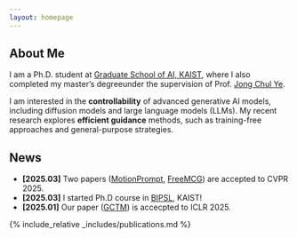 ```yaml
---
layout: homepage
---
```


## About Me

I am a Ph.D. student at <a href="https://gsai.kaist.ac.kr/">Graduate School of AI, KAIST</a>, where I also completed my master’s degreeunder the supervision of Prof. <a href="https://bispl.weebly.com/professor.html">Jong Chul Ye</a>.

I am interested in the **controllability** of advanced generative AI models, including diffusion models and large language models (LLMs). My recent research explores **efficient guidance** methods, such as training-free approaches and general-purpose strategies.

## News

- **[2025.03]** Two papers (<a href="https://arxiv.org/abs/2411.15540">MotionPrompt</a>, <a href="https://arxiv.org/abs/2411.15265">FreeMCG</a>) are accepted to CVPR 2025.
- **[2025.03]** I started Ph.D course in <a href="https://bispl.weebly.com/">BIPSL</a>, KAIST!
- **[2025.01]** Our paper (<a href="https://arxiv.org/abs/2403.12510">GCTM</a>) is accecpted to ICLR 2025.

{% include_relative _includes/publications.md %}

